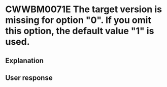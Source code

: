 # CWWBM0071E The target version is missing for option "0". If you omit this option, the default value "1" is used.

## Explanation

## User response
